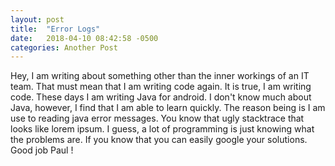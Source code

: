```yaml
---
layout: post
title:  "Error Logs"
date:   2018-04-10 08:42:58 -0500
categories: Another Post
---
```


Hey, I am writing about something other than the inner workings of an IT team. That must mean that I am writing code again. It is true, I am writing code. These days I am writing Java for android. I don't know much about Java, however, I find that I am able to learn quickly. The reason being is I am use to reading java error messages. You know that ugly stacktrace that looks like lorem ipsum. I guess, a lot of programming is just knowing what the problems are. If you know that you can easily google your solutions. Good job Paul !
